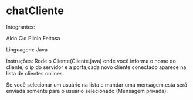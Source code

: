 # chatCliente
Integrantes:

Aldo Cid
Plinio Feitosa


Linguagem: Java



Instruções: Rode o Cliente(Cliente.java) onde você informa o nome do cliente, o ip do servidor e a porta,cada novo cliente conectado aparece na lista de clientes onlines.

Se você selecionar um usuário na lista e mandar uma mensagem,esta será enviada somente para o usuário selecionado (Mensagem privada).
